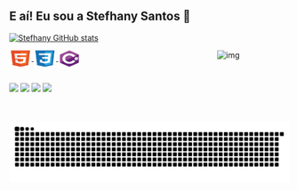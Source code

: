 ## E aí! Eu sou a Stefhany Santos 🤚 

<div>
<a href="https://github.com/SUMME3R">
 
![Stefhany GitHub stats](https://github-readme-stats.vercel.app/api?username=SUMME3R&show_icons=true&theme=dark)
<div>
<div style="display: inline_block">
<img align="center" alt="SUMMER-HTML" height="30" width="40" src="https://raw.githubusercontent.com/devicons/devicon/master/icons/html5/html5-original.svg">
<img align="center" alt="SUMMER-CSS" height="30" width="40" src="https://raw.githubusercontent.com/devicons/devicon/master/icons/css3/css3-original.svg">
<img align="center" alt="SUMMER-Csharp" height="30" width="40" src="https://raw.githubusercontent.com/devicons/devicon/master/icons/csharp/csharp-original.svg">
<img align="right" alt="img" src="https://media.discordapp.net/attachments/752308997671092345/890278091560222760/Webp.net-gifmaker_1.gif?width=427&amp;height=427" style="width: 130px; height: 128px;">
</div> 

##
 
<div> 
   <a href = "mailto:stefhany.contato@outlook.com"><img src="https://img.shields.io/badge/-Gmail-%23333?style=for-the-badge&logo=gmail&logoColor=white" target="_blank"></a>
   <a href="https://www.linkedin.com/in/stefhany-santos-6093061ba/" target="_blank"><img src="https://img.shields.io/badge/-LinkedIn-%230077B5?style=for-the-badge&logo=linkedin&logoColor=white" target="_blank"></a>
   <a href="https://discord.gg/RgyAcvzD" target="_blank"><img src="https://img.shields.io/badge/Discord-7289DA?style=for-the-badge&logo=discord&logoColor=white" target="_blank"></a>
   <a href="https://www.reddit.com/user/Stefhany_Summer" target="_blank"><img src="https://img.shields.io/badge/Reddit-FF4500?style=for-the-badge&logo=reddit&logoColor=white" target="_blank"></a>
</div>

![Snake animation](https://github.com/SUMME3R/SUMME3R/blob/output/github-contribution-grid-snake.svg)
  
